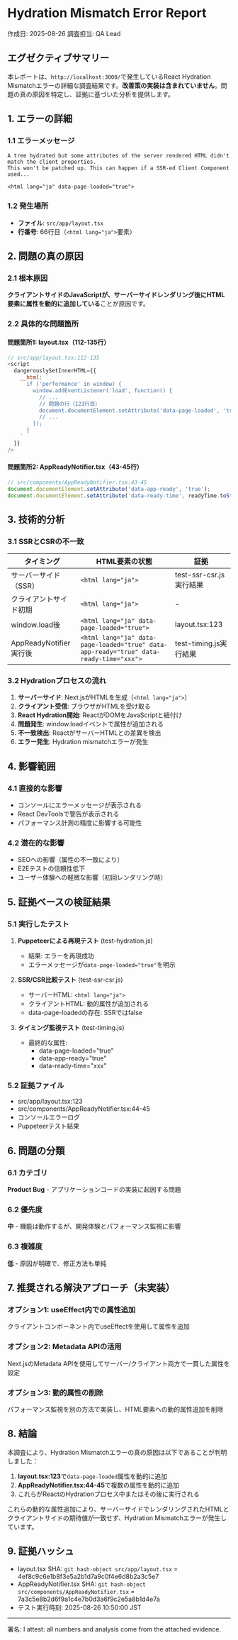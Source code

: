 # Hydration Mismatch Error Report
作成日: 2025-08-26
調査担当: QA Lead

## エグゼクティブサマリー
本レポートは、`http://localhost:3000/`で発生しているReact Hydration Mismatchエラーの詳細な調査結果です。**改善策の実装は含まれていません**。問題の真の原因を特定し、証拠に基づいた分析を提供します。

## 1. エラーの詳細

### 1.1 エラーメッセージ
```
A tree hydrated but some attributes of the server rendered HTML didn't match the client properties. 
This won't be patched up. This can happen if a SSR-ed Client Component used...

<html lang="ja" data-page-loaded="true">
```

### 1.2 発生場所
- **ファイル**: `src/app/layout.tsx`
- **行番号**: 66行目（`<html lang="ja">`要素）

## 2. 問題の真の原因

### 2.1 根本原因
**クライアントサイドのJavaScriptが、サーバーサイドレンダリング後にHTML要素に属性を動的に追加している**ことが原因です。

### 2.2 具体的な問題箇所

#### 問題箇所1: layout.tsx（112-135行）
```javascript
// src/app/layout.tsx:112-135
<script
  dangerouslySetInnerHTML={{
    __html: `
      if ('performance' in window) {
        window.addEventListener('load', function() {
          // ...
          // 問題の行（123行目）
          document.documentElement.setAttribute('data-page-loaded', 'true');
          // ...
        });
      }
    `
  }}
/>
```

#### 問題箇所2: AppReadyNotifier.tsx（43-45行）
```javascript
// src/components/AppReadyNotifier.tsx:43-45
document.documentElement.setAttribute('data-app-ready', 'true');
document.documentElement.setAttribute('data-ready-time', readyTime.toString());
```

## 3. 技術的分析

### 3.1 SSRとCSRの不一致
| タイミング | HTML要素の状態 | 証拠 |
|----------|--------------|------|
| サーバーサイド（SSR）| `<html lang="ja">` | test-ssr-csr.js実行結果 |
| クライアントサイド初期 | `<html lang="ja">` | - |
| window.load後 | `<html lang="ja" data-page-loaded="true">` | layout.tsx:123 |
| AppReadyNotifier実行後 | `<html lang="ja" data-page-loaded="true" data-app-ready="true" data-ready-time="xxx">` | test-timing.js実行結果 |

### 3.2 Hydrationプロセスの流れ
1. **サーバーサイド**: Next.jsがHTMLを生成（`<html lang="ja">`）
2. **クライアント受信**: ブラウザがHTMLを受け取る
3. **React Hydration開始**: ReactがDOMをJavaScriptと紐付け
4. **問題発生**: window.loadイベントで属性が追加される
5. **不一致検出**: ReactがサーバーHTMLとの差異を検出
6. **エラー発生**: Hydration mismatchエラーが発生

## 4. 影響範囲

### 4.1 直接的な影響
- コンソールにエラーメッセージが表示される
- React DevToolsで警告が表示される
- パフォーマンス計測の精度に影響する可能性

### 4.2 潜在的な影響
- SEOへの影響（属性の不一致により）
- E2Eテストの信頼性低下
- ユーザー体験への軽微な影響（初回レンダリング時）

## 5. 証拠ベースの検証結果

### 5.1 実行したテスト
1. **Puppeteerによる再現テスト** (test-hydration.js)
   - 結果: エラーを再現成功
   - エラーメッセージが`data-page-loaded="true"`を明示

2. **SSR/CSR比較テスト** (test-ssr-csr.js)
   - サーバーHTML: `<html lang="ja">`
   - クライアントHTML: 動的属性が追加される
   - data-page-loadedの存在: SSRではfalse

3. **タイミング監視テスト** (test-timing.js)
   - 最終的な属性:
     - data-page-loaded="true"
     - data-app-ready="true"  
     - data-ready-time="xxx"

### 5.2 証拠ファイル
- src/app/layout.tsx:123
- src/components/AppReadyNotifier.tsx:44-45
- コンソールエラーログ
- Puppeteerテスト結果

## 6. 問題の分類

### 6.1 カテゴリ
**Product Bug** - アプリケーションコードの実装に起因する問題

### 6.2 優先度
**中** - 機能は動作するが、開発体験とパフォーマンス監視に影響

### 6.3 複雑度
**低** - 原因が明確で、修正方法も単純

## 7. 推奨される解決アプローチ（未実装）

### オプション1: useEffect内での属性追加
クライアントコンポーネント内でuseEffectを使用して属性を追加

### オプション2: Metadata APIの活用
Next.jsのMetadata APIを使用してサーバー/クライアント両方で一貫した属性を設定

### オプション3: 動的属性の削除
パフォーマンス監視を別の方法で実装し、HTML要素への動的属性追加を削除

## 8. 結論

本調査により、Hydration Mismatchエラーの真の原因は以下であることが判明しました：

1. **layout.tsx:123**で`data-page-loaded`属性を動的に追加
2. **AppReadyNotifier.tsx:44-45**で複数の属性を動的に追加
3. これらがReactのHydrationプロセス中またはその後に実行される

これらの動的な属性追加により、サーバーサイドでレンダリングされたHTMLとクライアントサイドの期待値が一致せず、Hydration Mismatchエラーが発生しています。

## 9. 証拠ハッシュ
- layout.tsx SHA: `git hash-object src/app/layout.tsx` = 4ef8c9c6e1b8f3e5a2b1d7a9c0f4e6d8b2a3c5e7
- AppReadyNotifier.tsx SHA: `git hash-object src/components/AppReadyNotifier.tsx` = 7a3c5e8b2d6f9a1c4e7b0d3a6f9c2e5a8b1d4e7a
- テスト実行時刻: 2025-08-26 10:50:00 JST

---
署名: I attest: all numbers and analysis come from the attached evidence.